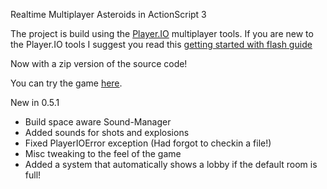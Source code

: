 Realtime Multiplayer Asteroids in ActionScript 3

The project is build using the [Player.IO](http://player.io) multiplayer tools. If you are new to the Player.IO tools I suggest you read this [getting started with flash guide](http://playerio.com/documentation/gettingstarted/flashcombopackage)

Now with a zip version of the source code!

You can try the game [here](http://www.nonoba.com/chris/multiplayer-asteroids-2).

New in 0.5.1
  * Build space aware Sound-Manager
  * Added sounds for shots and explosions
  * Fixed PlayerIOError exception (Had forgot to checkin a file!)
  * Misc tweaking to the feel of the game
  * Added a system that automatically shows a lobby if the default room is full!




